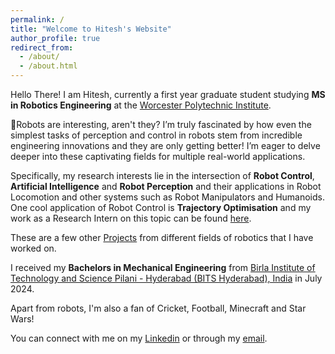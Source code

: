```yaml
---
permalink: /
title: "Welcome to Hitesh's Website"
author_profile: true
redirect_from: 
  - /about/
  - /about.html
---
```


Hello There! I am Hitesh, currently a first year graduate student studying **MS in Robotics Engineering** at the [Worcester Polytechnic Institute](https://www.wpi.edu/). 

🤖Robots are interesting, aren't they? I’m truly fascinated by how even the simplest tasks of perception and control in robots stem from incredible engineering innovations and they are only getting better! I’m eager to delve deeper into these captivating fields for multiple real-world applications. 

Specifically, my research interests lie in the intersection of **Robot Control**, **Artificial Intelligence** and **Robot Perception** and their applications in Robot Locomotion and other systems such as Robot Manipulators and Humanoids. One cool application of Robot Control is **Trajectory Optimisation** and my work as a Research Intern on this topic can be found [here](https://hitesh-vs.github.io/research/).

These are a few other [Projects](https://hitesh-vs.github.io/portfolio/) from different fields of robotics that I have worked on.

I received my **Bachelors in Mechanical Engineering** from [Birla Institute of Technology and Science Pilani - Hyderabad (BITS Hyderabad), India](https://www.bits-pilani.ac.in/hyderabad/) in July 2024.  

Apart from robots, I'm also a fan of Cricket, Football, Minecraft and Star Wars!

You can connect with me on my [Linkedin](https://www.linkedin.com/in/sai-hitesh-viswasam-06b736204/) or through my [email](mailto:sviswasam@wpi.edu).

<!-- News
======
* Awaiting  -->